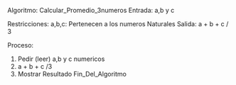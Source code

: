 Algoritmo: Calcular_Promedio_3numeros
  Entrada: a,b y c

Restricciones: 
   a,b,c: Pertenecen a los numeros Naturales
Salida: a + b + c / 3

Proceso:
1. Pedir (leer) a,b y c numericos
2. a + b + c /3
3. Mostrar Resultado
Fin_Del_Algoritmo
